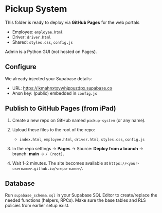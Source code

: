 # Pickup System

This folder is ready to deploy via **GitHub Pages** for the web portals.
- Employee: `employee.html`
- Driver: `driver.html`
- Shared: `styles.css`, `config.js`

Admin is a Python GUI (not hosted on Pages).

## Configure
We already injected your Supabase details:
- URL: https://ikmahnxtovwhjppuzdpx.supabase.co
- Anon key: (public) embedded in `config.js`

## Publish to GitHub Pages (from iPad)
1. Create a new repo on GitHub named `pickup-system` (or any name).

2. Upload these files to the root of the repo:
   - `index.html`, `employee.html`, `driver.html`, `styles.css`, `config.js`

3. In the repo settings → **Pages** → Source: **Deploy from a branch** → branch: **main** → `/ (root)`.

4. Wait 1–2 minutes. The site becomes available at `https://<your-username>.github.io/<repo-name>/`.

## Database
Run `supabase_schema.sql` in your Supabase SQL Editor to create/replace the needed functions (helpers, RPCs). Make sure the base tables and RLS policies from earlier setup exist.

